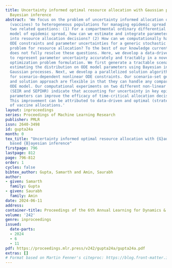 ```yaml
---
title: Uncertainty informed optimal resource allocation with Gaussian process based
  Bayesian inference
abstract: 'We focus on the problem of uncertainty informed allocation of medical resources
  (vaccines) to heterogeneous populations for managing epidemic spread. We tackle
  two related questions: (1) For a compartmental ordinary differential equation (ODE)
  model of epidemic spread, how can we estimate and integrate parameter uncertainty
  into resource allocation decisions? (2) How can we computationally handle both nonlinear
  ODE constraints and parameter uncertainties for a generic stochastic optimization
  problem for resource allocation? To the best of our knowledge current literature
  does not fully resolve these questions. Here, we develop a data-driven approach
  to represent parameter uncertainty accurately and tractably in a novel stochastic
  optimization problem formulation. We first generate a tractable scenario set by
  estimating the distribution on ODE model parameters using Bayesian inference with
  Gaussian processes. Next, we develop a parallelized solution algorithm that accounts
  for scenario-dependent nonlinear ODE constraints. Our scenario-set generation procedure
  and solution approach are flexible in that they can handle any compartmental epidemiological
  ODE model. Our computational experiments on two different non-linear ODE models
  (SEIR and SEPIHR) indicate that accounting for uncertainty in key epidemiological
  parameters can improve the efficacy of time-critical allocation decisions by 4-8%.
  This improvement can be attributed to data-driven and optimal (strategic) nature
  of vaccine allocations.'
layout: inproceedings
series: Proceedings of Machine Learning Research
publisher: PMLR
issn: 2640-3498
id: gupta24a
month: 0
tex_title: "Uncertainty informed optimal resource allocation with {G}aussian process
  based {B}ayesian inference"
firstpage: 796
lastpage: 812
page: 796-812
order: 1
cycles: false
bibtex_author: Gupta, Samarth and Amin, Saurabh
author:
- given: Samarth
  family: Gupta
- given: Saurabh
  family: Amin
date: 2024-06-11
address:
container-title: Proceedings of the 6th Annual Learning for Dynamics & Control Conference
volume: '242'
genre: inproceedings
issued:
  date-parts:
  - 2024
  - 6
  - 11
pdf: https://proceedings.mlr.press/v242/gupta24a/gupta24a.pdf
extras: []
# Format based on Martin Fenner's citeproc: https://blog.front-matter.io/posts/citeproc-yaml-for-bibliographies/
---
```

